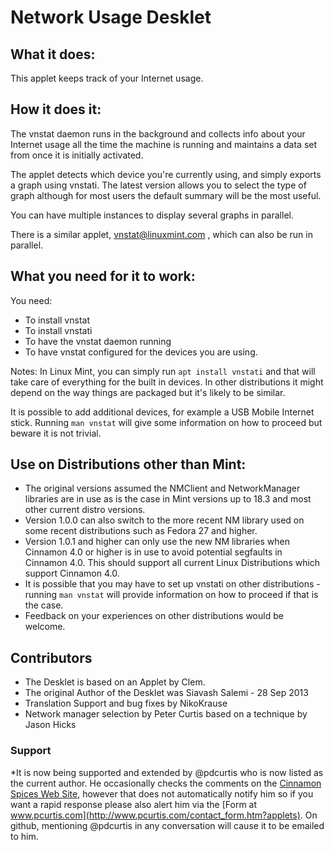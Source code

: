 # Network Usage Desklet

## What it does:

This applet keeps track of your Internet usage.

## How it does it:

The vnstat daemon runs in the background and collects info about your Internet usage all the time the machine is running and maintains a data set from once it is initially activated.

The applet detects which device you're currently using, and simply exports a graph using vnstati. The latest version allows you to select the type of graph although for most users the default summary will be the most useful.

You can have multiple instances to display several graphs in parallel.

There is a similar applet, vnstat@linuxmint.com , which can also be run in parallel.

## What you need for it to work:

You need:

  * To install vnstat
  * To install vnstati
  * To have the vnstat daemon running
  * To have vnstat configured for the devices you are using.

Notes: In Linux Mint, you can simply run `apt install vnstati` and that will take care of everything for the built in devices. In other distributions it might depend on the way things are packaged but it's likely to be similar.

It is possible to add additional devices, for example a USB Mobile Internet stick. Running `man vnstat` will give some information on how to proceed but beware it is not trivial.

## Use on Distributions other than Mint:

  * The original versions assumed the NMClient and NetworkManager libraries are in use as is the case in Mint versions up to 18.3 and most other current distro versions.
  * Version 1.0.0 can also switch to the more recent NM library used on some recent distributions such as Fedora 27 and higher.
   * Version 1.0.1 and higher can only use the new NM libraries when Cinnamon 4.0 or higher is in use to avoid potential segfaults in Cinnamon 4.0. This should support all current Linux Distributions which support Cinnamon 4.0.
  * It is possible that you may have to set up vnstati on other distributions - running `man vnstat` will provide information on how to proceed if that is the case.
  * Feedback on your experiences on other distributions would be welcome.

## Contributors

  * The Desklet is based on an Applet by Clem.
  * The original Author of the Desklet was Siavash Salemi - 28 Sep 2013
  * Translation Support and bug fixes by NikoKrause
  * Network manager selection by Peter Curtis based on a technique by Jason Hicks

### Support

  *It is now being supported and extended by @pdcurtis who is now listed as the current author. He occasionally checks the comments on the [Cinnamon Spices Web Site](http://cinnamon-spices.linuxmint.com/applets/view/31), however that does not automatically notify him so if you want a rapid response please also alert him via the [Form at www.pcurtis.com](http://www.pcurtis.com/contact_form.htm?applets). On github, mentioning @pdcurtis in any conversation will cause it to be emailed to him.

